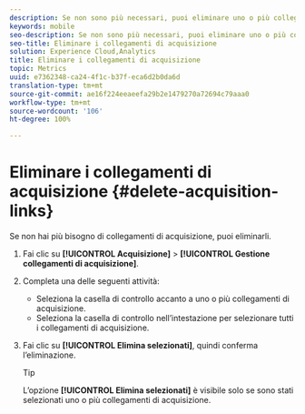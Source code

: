 ```yaml
---
description: Se non sono più necessari, puoi eliminare uno o più collegamenti di acquisizione.
keywords: mobile
seo-description: Se non sono più necessari, puoi eliminare uno o più collegamenti di acquisizione.
seo-title: Eliminare i collegamenti di acquisizione
solution: Experience Cloud,Analytics
title: Eliminare i collegamenti di acquisizione
topic: Metrics
uuid: e7362348-ca24-4f1c-b37f-eca6d2b0da6d
translation-type: tm+mt
source-git-commit: ae16f224eeaeefa29b2e1479270a72694c79aaa0
workflow-type: tm+mt
source-wordcount: '106'
ht-degree: 100%

---
```



# Eliminare i collegamenti di acquisizione {#delete-acquisition-links}

Se non hai più bisogno di collegamenti di acquisizione, puoi eliminarli.

1. Fai clic su **[!UICONTROL Acquisizione]** > **[!UICONTROL Gestione collegamenti di acquisizione]**.
1. Completa una delle seguenti attività:

   * Seleziona la casella di controllo accanto a uno o più collegamenti di acquisizione.
   * Seleziona la casella di controllo nell’intestazione per selezionare tutti i collegamenti di acquisizione.

1. Fai clic su **[!UICONTROL Elimina selezionati]**, quindi conferma l’eliminazione.

   >[!TIP]
   >
   >L’opzione **[!UICONTROL Elimina selezionati]** è visibile solo se sono stati selezionati uno o più collegamenti di acquisizione.


